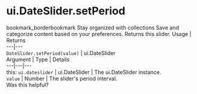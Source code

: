  
#  ui.DateSlider.setPeriod
bookmark_borderbookmark Stay organized with collections  Save and categorize content based on your preferences.
Returns this slider.
Usage | Returns  
---|---  
`DateSlider.setPeriod(value)` | ui.DateSlider  
Argument | Type | Details  
---|---|---  
this: `ui.dateslider` | ui.DateSlider | The ui.DateSlider instance.  
`value` | Number | The slider's period interval.  
Was this helpful?
